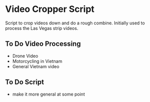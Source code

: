 # Video Cropper Script

Script to crop videos down and do a rough combine.
Initially used to process the Las Vegas strip videos.

## To Do Video Processing

- Drone Video
- Motorcycling in Vietnam
- General Vietnam video

## To Do Script

- make it more general at some point
